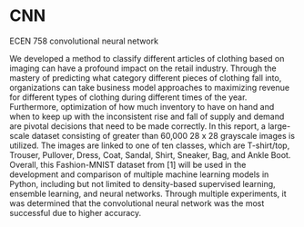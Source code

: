 # CNN
ECEN 758 convolutional neural network

We developed a method to classify different articles of clothing based on imaging can have a profound impact on the retail industry. Through the mastery of predicting what category different pieces of clothing fall into, 
organizations can take business model approaches to maximizing revenue for different types of clothing during different times of the year. Furthermore, optimization of how much inventory to have on hand and when to keep up 
with the inconsistent rise and fall of supply and demand are pivotal decisions that need to be made correctly. In this report, a large-scale dataset consisting of greater than 60,000 28 x 28 grayscale images is utilized. 
The images are linked to one of ten classes, which are T-shirt/top, Trouser, Pullover, Dress, Coat, Sandal, Shirt, Sneaker, Bag, and Ankle Boot. Overall, this Fashion-MNIST dataset from [1] will be used in the development and comparison 
of multiple machine learning models in Python, including but not limited to density-based supervised learning, ensemble learning, and neural networks. Through multiple experiments, it was determined that the 
convolutional neural network was the most successful due to higher accuracy. 
